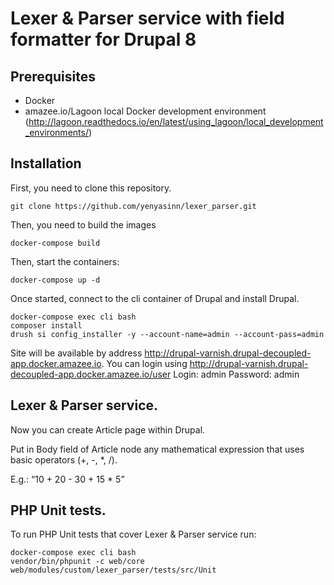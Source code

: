 # Lexer & Parser service with field formatter for Drupal 8

## Prerequisites

- Docker
- amazee.io/Lagoon local Docker development environment (http://lagoon.readthedocs.io/en/latest/using_lagoon/local_development_environments/)

## Installation

First, you need to clone this repository.

    git clone https://github.com/yenyasinn/lexer_parser.git

Then, you need to build the images

    docker-compose build

Then, start the containers:

    docker-compose up -d

Once started, connect to the cli container of Drupal and install Drupal.

    docker-compose exec cli bash
    composer install
    drush si config_installer -y --account-name=admin --account-pass=admin

Site will be available by address http://drupal-varnish.drupal-decoupled-app.docker.amazee.io.
You can login using http://drupal-varnish.drupal-decoupled-app.docker.amazee.io/user 
Login: admin
Password: admin

## Lexer & Parser service.

Now you can create Article page within Drupal.

Put in Body field of Article node any mathematical expression that uses basic operators (+, -, *, /).

E.g.: “10 + 20 - 30 + 15 * 5”

## PHP Unit tests.

To run PHP Unit tests that cover Lexer & Parser service run:

    docker-compose exec cli bash
    vendor/bin/phpunit -c web/core web/modules/custom/lexer_parser/tests/src/Unit
  

   

